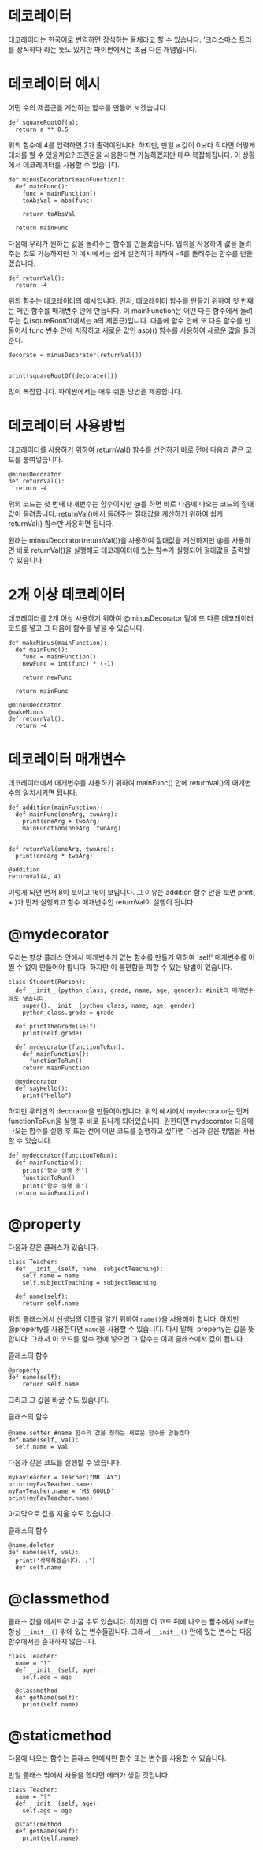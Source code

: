 # 데코레이터
데코레이터는 한국어로 번역하면 장식하는 물체라고 할 수 있습니다. '크리스마스 트리를 장식하다'라는 뜻도 있지만 파이썬에서는 조금 다른 개념입니다.

# 데코레이터 예시
어떤 수의 제곱근을 계산하는 함수를 만들어 보겠습니다.

```
def squareRootOf(a):
  return a ** 0.5
```

위의 함수에 4를 입력하면 2가 출력이됩니다. 하지만, 만일 a 값이 0보다 작다면 어떻게 대처를 할 수 있을까요? 조건문을 사용한다면 가능하겠지만 매우 복잡해집니다. 이 상황에서 데코레이터를 사용할 수 있습니다.

```
def minusDecorator(mainFunction):
  def mainFunc():
    func = mainFunction()
    toAbsVal = abs(func)

    return toAbsVal

  return mainFunc
```

다음에 우리가 원하는 값을 돌려주는 함수를 만들겠습니다. 입력을 사용하여 값을 돌려주는 것도 가능하지만 이 예시에서는 쉽게 설명하기 위하여 -4를 돌려주는 함수를 만들겠습니다.

```
def returnVal():
  return -4
```

위의 함수는 데코레이터의 예시입니다. 먼저, 데코레이터 함수를 만들기 위하여 첫 번째는 매인 함수를 매개변수 안에 만듭니다. 이 mainFunction은 어떤 다른 함수에서 돌려주는 값(squreRootOf에서는 a의 제곱근)입니다. 다음에 함수 안에 또 다른 함수를 만들어서 func 변수 안에 저장하고 새로운 값인 asb)() 함수를 사용하여 새로운 값을 돌려준다.

```
decorate = minusDecorator(returnVal())


print(squareRootOf(decorate()))
```

많이 복잡합니다. 파이썬에서는 매우 쉬운 방법을 제공합니다.

# 데코레이터 사용방법
데코레이터를 사용하기 위하여 returnVal() 함수를 선언하기 바로 전에 다음과 같은 코드를 붙여넣습니다.

```
@minusDecorator
def returnVal():
  return -4
```

위의 코드는 첫 번째 대개변수는 함수이지만 @를 하면 바로 다음에 나오는 코드의 절대값이 돌려줍니다. returnVal()에서 돌려주는 절대값을 계산하기 위하여 쉽게 returnVal() 함수만 사용하면 됩니다.

원래는 minusDecorator(returnVal())을 사용하여 절대값을 계산하지만 @를 사용하면 바로 returnVal()을 실행해도 데코레이터에 있는 함수가 실행되어 절대값을 출력할 수 있습니다.

# 2개 이상 데코레이터
데코레이터를 2개 이상 사용하기 위하여 @minusDecorator 밑에 또 다른 데코레이터 코드를 넣고 그 다음에 함수를 넣을 수 있습니다.

```
def makeMinus(mainFunction):
  def mainFunc():
    func = mainFunction()
    newFunc = int(func) * (-1)

    return newFunc

  return mainFunc

@minusDecorator
@makeMinus
def returnVal():
  return -4
```

# 데코레이터 매개변수
데코레이터에서 매개변수를 사용하기 위하여 mainFunc() 안에 returnVal()의 매개변수와 일치시키면 됩니다.

```
def addition(mainFunction):
  def mainFunc(oneArg, twoArg):
    print(oneArg + twoArg)
    mainFunction(oneArg, twoArg)


def returnVal(oneArg, twoArg):
  print(onearg * twoArg)

@addition
returnVal(4, 4)
```

이렇게 되면 먼저 8이 보이고 16이 보입니다. 그 이유는 addition 함수 안을 보면 print( + )가 먼저 실행되고 함수 매개변수인 returnVal이 실행이 됩니다.

# @mydecorator
우리는 항상 클래스 안에서 매개변수가 없는 함수를 만들기 위하여 'self' 매개변수를 어쩔 수 없이 만들어야 합니다. 하지만 이 불편함을 피할 수 있는 방법이 있습니다.

```
class Student(Person):
  def __init__(python_class, grade, name, age, gender): #init의 매개변수에도 넣습니다.
    super().__init__(python_class, name, age, gender)
    python_class.grade = grade

  def printTheGrade(self):
    print(self.grade)

  def mydecorator(functionToRun):
    def mainFunction():
      functionToRun()
    return mainFunction

  @mydecorator
  def sayHello():
    print("Hello")
```

하지만 우리만의 decorator을 만들어야합니다. 위의 예시에서 mydecorator는 먼저 functionToRun을 실행 후 바로 끝나게 되어있습니다. 원한다면 mydecorator 다응메 나오는 함수를 실행 후 또는 전에 어떤 코드를 실행하고 싶다면 다음과 같은 방법을 사용할 수 있습니다.

```
def mydecorator(functionToRun):
  def mainFunction():
    print("함수 실행 전")
    functionToRun()
    print("함수 실행 후")
  return mainFunction()
```

# @property
다음과 같은 클래스가 있습니다.

```
class Teacher:
  def __init__(self, name, subjectTeaching):
    self.name = name
    self.subjectTeaching = subjectTeaching

  def name(self):
    return self.name
```

위의 클래스에서 선생님의 이름을 알기 위하여 `name()`을 사용해야 합니다. 하지만 @property를 사용한다면 `name`을 사용할 수 있습니다. 다시 말해, property는 값을 뜻합니다. 그래서 이 코드를 함수 전에 넣으면 그 함수는 이제 클래스에서 값이 됩니다.

클래스의 함수
```
@property
def name(self):
    return self.name
```

그리고 그 값을 바꿀 수도 있습니다.

클래스의 함수
```
@name.setter #name 함수의 값을 정하는 새로운 함수를 만들겠다
def name(self, val):
  self.name = val
```

다음과 같은 코드를 실행할 수 있습니다.

```
myFavTeacher = Teacher("MR JAY")
print(myFavTeacher.name)
myFavTeacher.name = 'MS GOULD'
print(myFavTeacher.name)
```

마지막으로 값을 지울 수도 있습니다.

클래스의 함수
```
@name.deleter
def name(self, val):
  print('삭제하겠습니다...')
  def self.name
```

# @classmethod
클래스 값을 메서드로 바꿀 수도 있습니다. 하지만 이 코드 뒤에 나오는 함수에서 self는 항상 `__init__()` 밖에 있는 변수들입니다. 그래서 `__init__()` 안에 있는 변수는 다음 함수에서는 존재하지 않습니다.

```
class Teacher:
  name = "?"
  def __init__(self, age):
    self.age = age

  @classmethod
  def getName(self):
    print(self.name)
```

# @staticmethod
다음에 나오는 함수는 클래스 안에서만 함수 또는 변수를 사용할 수 있습니다.

만일 클래스 밖에서 사용을 했다면 에러가 생길 것입니다.

```
class Teacher:
  name = "?"
  def __init__(self, age):
    self.age = age

  @staticmethod
  def getName(self):
    print(self.name)
```